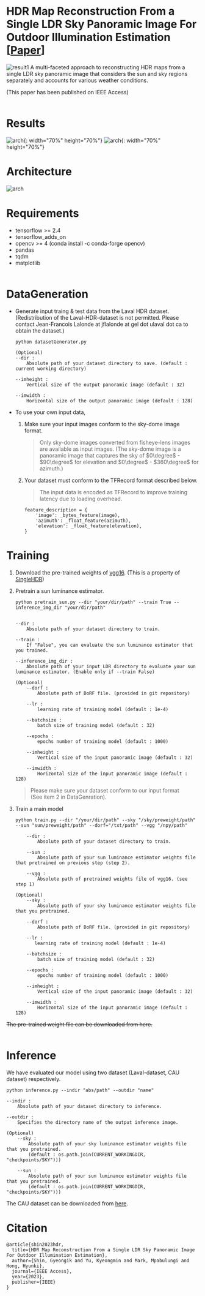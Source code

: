# HDR Map Reconstruction From a Single LDR Sky Panoramic Image For Outdoor Illumination Estimation \[[Paper](https://ieeexplore.ieee.org/document/10045650)]

![result1](figure/rendered.png)
A multi-faceted approach to reconstructing HDR maps from a single LDR sky panoramic image that considers the sun and sky regions separately and accounts for various weather conditions.

(This paper has been published on IEEE Access)
</br></br>

# Results

![arch](figure/res1.jpg){: width="70%" height="70%"}
![arch](figure/res2.jpg){: width="70%" height="70%"}

# Architecture

![arch](figure/arch.jpg)

# Requirements

- tensorflow >= 2.4
- tensorflow_adds_on
- opencv >= 4 (conda install -c conda-forge opencv)
- pandas
- tqdm
- matplotlib
</br></br>

# DataGeneration

- Generate input traing & test data from the Laval HDR dataset. \
(Redistribution of the Laval-HDR-dataset is not permitted. Please contact Jean-Francois Lalonde at jflalonde at gel dot ulaval dot ca to obtain the dataset.)

    ```
    python datasetGenerator.py

    (Optional)
    --dir :
        Absolute path of your dataset directory to save. (default : current working directory)
     
    --imheight :
        Vertical size of the output panoramic image (default : 32)

    --imwidth :
        Horizontal size of the output panoramic image (default : 128)
    ```

- To use your own input data,
    1. Make sure your input images conform to the sky-dome image format.  
        > Only sky-dome images converted from fisheye-lens images are available as input images.
(The sky-dome image is a panoramic image that captures the sky of $0\degree$ - $90\degree$ for elevation and $0\degree$ - $360\degree$ for azimuth.)
    2. Your dataset must conform to the TFRecord format described below.
        > The input data is encoded as TFRecord to improve training latency due to loading overhead.

        ```
        feature_description = {
            'image': _bytes_feature(image),
            'azimuth': _float_feature(azimuth),
            'elevation': _float_feature(elevation),
        }
        ```

# Training

1. Download the pre-trained weights of [vgg16](https://github.com/alex04072000/SingleHDR/tree/master/training_code#:~:text=trained%20weights%20of-,vgg16,-and%20vgg16_places365_weights).
    (This is a property of [SingleHDR](https://github.com/alex04072000/SingleHDR/tree/master/training_code))

2. Pretrain a sun luminance estimator.

    ```
    python pretrain_sun.py --dir "your/dir/path" --train True --inference_img_dir "your/dir/path"
    

    --dir :
        Absolute path of your dataset directory to train.
    
    --train :
        If "False", you can evaluate the sun luminance estimator that you trained.
    
    --inference_img_dir :
        Absolute path of your input LDR directory to evaluate your sun luminance estimator. (Enable only if --train False) 
    
    (Optional)
        --dorf :
            Absolute path of DoRF file. (provided in git repository)
        
        --lr : 
            learning rate of training model (default : 1e-4)

        --batchsize :
            batch size of training model (default : 32)

        --epochs :
            epochs number of training model (default : 1000)
        
        --imheight :
            Vertical size of the input panoramic image (default : 32)

        --imwidth :
            Horizontal size of the input panoramic image (default : 128)
    ```

    > Please make sure your dataset conform to our input format \
    (See item 2 in DataGenration).

3. Train a main model

    ```
    python train.py --dir "/your/dir/path" --sky "/sky/preweight/path" --sun "sun/preweight/path" --dorf="/txt/path" --vgg "/npy/path"

        --dir :
            Absolute path of your dataset directory to train.

        --sun :
            Absolute path of your sun luminance estimator weights file that pretrained on previous step (step 2).

        --vgg :
            Absolute path of pretrained weights file of vgg16. (see step 1)

    (Optional)
        --sky :
            Absolute path of your sky luminance estimator weights file that you pretrained.

        --dorf :
            Absolute path of DoRF file. (provided in git repository)
        
        --lr : 
           learning rate of training model (default : 1e-4)

        --batchsize :
            batch size of training model (default : 32)

        --epochs :
            epochs number of training model (default : 1000)
        
        --imheight :
            Vertical size of the input panoramic image (default : 32)

        --imwidth :
            Horizontal size of the input panoramic image (default : 128)
    ```

~~The pre-trained weight file can be downloaded from here.~~
</br></br>

# Inference

We have evaluated our model using two dataset (Laval-dataset, CAU dataset) respectively.

```
python inference.py --indir "abs/path" --outdir "name"

--indir :
    Absolute path of your dataset directory to inference.

--outdir :
    Specifies the directory name of the output inference image.

(Optional)
    --sky :
        Absolute path of your sky luminance estimator weights file that you pretrained.
        (default : os.path.join(CURRENT_WORKINGDIR, "checkpoints/SKY")))

    --sun :
        Absolute path of your sun luminance estimator weights file that you pretrained.
        (default : os.path.join(CURRENT_WORKINGDIR, "checkpoints/SKY")))
```

The CAU dataset can be downloaded from [here](https://drive.google.com/drive/folders/1-EujEiQdLnBVUENRKUOU56_g0PgdWYVI?usp=sharing).

# Citation

```
@article{shin2023hdr,
  title={HDR Map Reconstruction From a Single LDR Sky Panoramic Image For Outdoor Illumination Estimation},
  author={Shin, Gyeongik and Yu, Kyeongmin and Mark, Mpabulungi and Hong, Hyunki},
  journal={IEEE Access},
  year={2023},
  publisher={IEEE}
}
```
